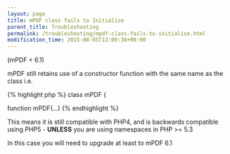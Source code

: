 ```yaml
---
layout: page
title: mPDF class fails to Initialise
parent_title: Troubleshooting
permalink: /troubleshooting/mpdf-class-fails-to-initialise.html
modification_time: 2015-08-05T12:00:36+00:00
---
```


(mPDF < 6.1)

mPDF still retains use of a constructor function with the same name as the class i.e.

{% highlight php %}
class mPDF {

function mPDF(...)
{% endhighlight %}

This means it is still compatible with PHP4, and is backwards compatible using PHP5 - 
**UNLESS** you are using namespaces in PHP >= 5.3

In this case you will need to upgrade at least to mPDF 6.1
